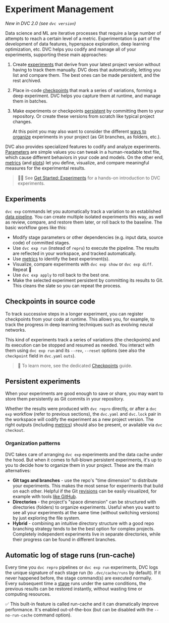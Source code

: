 # Experiment Management

_New in DVC 2.0 (see `dvc version`)_

Data science and ML are iterative processes that require a large number of
attempts to reach a certain level of a metric. Experimentation is part of the
development of data features, hyperspace exploration, deep learning
optimization, etc. DVC helps you codify and manage all of your
<abbr>experiments</abbr>, supporting these main approaches:

1. Create [experiments](#experiments) that derive from your latest project
   version without having to track them manually. DVC does that automatically,
   letting you list and compare them. The best ones can be made persistent, and
   the rest archived.
2. Place in-code [checkpoints](#checkpoints-in-source-code) that mark a series
   of variations, forming a deep experiment. DVC helps you capture them at
   runtime, and manage them in batches.
3. Make experiments or checkpoints [persistent](#persistent-experiments) by
   committing them to your <abbr>repository</abbr>. Or create these versions
   from scratch like typical project changes.

   At this point you may also want to consider the different
   [ways to organize](#organization-patterns) experiments in your project (as
   Git branches, as folders, etc.).

DVC also provides specialized features to codify and analyze experiments.
[Parameters](/doc/command-reference/params) are simple values you can tweak in a
human-readable text file, which cause different behaviors in your code and
models. On the other end, [metrics](/doc/command-reference/metrics) (and
[plots](/doc/command-reference/plots)) let you define, visualize, and compare
meaningful measures for the experimental results.

> 👨‍💻 See [Get Started: Experiments](/doc/start/experiments) for a hands-on
> introduction to DVC experiments.

## Experiments

`dvc exp` commands let you automatically track a variation to an established
[data pipeline](/doc/command-reference/dag). You can create multiple isolated
experiments this way, as well as review, compare, and restore them later, or
roll back to the baseline. The basic workflow goes like this:

- Modify stage <abbr>parameters</abbr> or other dependencies (e.g. input data,
  source code) of committed stages.
- Use `dvc exp run` (instead of `repro`) to execute the pipeline. The results
  are reflected in your <abbr>workspace</abbr>, and tracked automatically.
- Use [metrics](/doc/command-reference/metrics) to identify the best
  experiment(s).
- Visualize, compare experiments with `dvc exp show` or `dvc exp diff`. Repeat
  🔄
- Use `dvc exp apply` to roll back to the best one.
- Make the selected experiment persistent by committing its results to Git. This
  cleans the slate so you can repeat the process.

## Checkpoints in source code

To track successive steps in a longer experiment, you can register checkpoints
from your code at runtime. This allows you, for example, to track the progress
in deep learning techniques such as evolving neural networks.

This kind of experiments track a series of variations (the checkpoints) and its
execution can be stopped and resumed as needed. You interact with them using
`dvc exp run` and its `--rev`, `--reset` options (see also the `checkpoint`
field in `dvc.yaml` `outs`).

> 📖 To learn more, see the dedicated
> [Checkpoints](/doc/user-guide/experiment-management/checkpoints) guide.

## Persistent experiments

When your experiments are good enough to save or share, you may want to store
them persistently as Git commits in your <abbr>repository</abbr>.

Whether the results were produced with `dvc repro` directly, or after a
`dvc exp` workflow (refer to previous sections), the `dvc.yaml` and `dvc.lock`
pair in the <abbr>workspace</abbr> will codify the experiment as a new project
version. The right <abbr>outputs</abbr> (including
[metrics](/doc/command-reference/metrics)) should also be present, or available
via `dvc checkout`.

### Organization patterns

DVC takes care of arranging `dvc exp` experiments and the data
<abbr>cache</abbr> under the hood. But when it comes to full-blown persistent
experiments, it's up to you to decide how to organize them in your project.
These are the main alternatives:

- **Git tags and branches** - use the repo's "time dimension" to distribute your
  experiments. This makes the most sense for experiments that build on each
  other. Helpful if the Git [revisions](https://git-scm.com/docs/revisions) can
  be easily visualized, for example with tools
  [like GitHub](https://docs.github.com/en/github/visualizing-repository-data-with-graphs/viewing-a-repositorys-network).
- **Directories** - the project's "space dimension" can be structured with
  directories (folders) to organize experiments. Useful when you want to see all
  your experiments at the same time (without switching versions) by just
  exploring the file system.
- **Hybrid** - combining an intuitive directory structure with a good repo
  branching strategy tends to be the best option for complex projects.
  Completely independent experiments live in separate directories, while their
  progress can be found in different branches.

## Automatic log of stage runs (run-cache)

Every time you `dvc repro` pipelines or `dvc exp run` experiments, DVC logs the
unique signature of each stage run (to `.dvc/cache/runs` by default). If it
never happened before, the stage command(s) are executed normally. Every
subsequent time a [stage](/doc/command-reference/run) runs under the same
conditions, the previous results can be restored instantly, without wasting time
or computing resources.

✅ This built-in feature is called <abbr>run-cache</abbr> and it can
dramatically improve performance. It's enabled out-of-the-box (but can be
disabled with the `--no-run-cache` command option).

